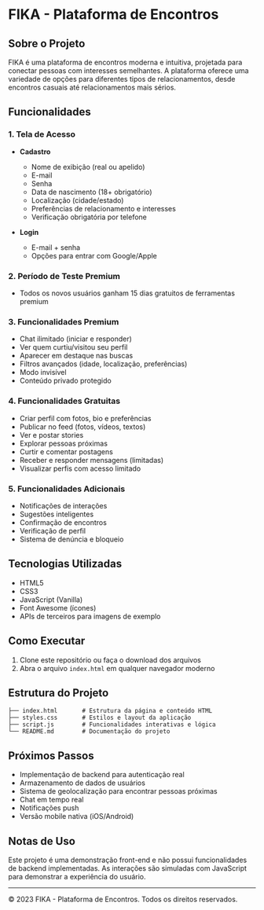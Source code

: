 # FIKA - Plataforma de Encontros

## Sobre o Projeto

FIKA é uma plataforma de encontros moderna e intuitiva, projetada para conectar pessoas com interesses semelhantes. A plataforma oferece uma variedade de opções para diferentes tipos de relacionamentos, desde encontros casuais até relacionamentos mais sérios.

## Funcionalidades

### 1. Tela de Acesso
- **Cadastro**
  - Nome de exibição (real ou apelido)
  - E-mail
  - Senha
  - Data de nascimento (18+ obrigatório)
  - Localização (cidade/estado)
  - Preferências de relacionamento e interesses
  - Verificação obrigatória por telefone

- **Login**
  - E-mail + senha
  - Opções para entrar com Google/Apple

### 2. Período de Teste Premium
- Todos os novos usuários ganham 15 dias gratuitos de ferramentas premium

### 3. Funcionalidades Premium
- Chat ilimitado (iniciar e responder)
- Ver quem curtiu/visitou seu perfil
- Aparecer em destaque nas buscas
- Filtros avançados (idade, localização, preferências)
- Modo invisível
- Conteúdo privado protegido

### 4. Funcionalidades Gratuitas
- Criar perfil com fotos, bio e preferências
- Publicar no feed (fotos, vídeos, textos)
- Ver e postar stories
- Explorar pessoas próximas
- Curtir e comentar postagens
- Receber e responder mensagens (limitadas)
- Visualizar perfis com acesso limitado

### 5. Funcionalidades Adicionais
- Notificações de interações
- Sugestões inteligentes
- Confirmação de encontros
- Verificação de perfil
- Sistema de denúncia e bloqueio

## Tecnologias Utilizadas

- HTML5
- CSS3
- JavaScript (Vanilla)
- Font Awesome (ícones)
- APIs de terceiros para imagens de exemplo

## Como Executar

1. Clone este repositório ou faça o download dos arquivos
2. Abra o arquivo `index.html` em qualquer navegador moderno

## Estrutura do Projeto

```
├── index.html       # Estrutura da página e conteúdo HTML
├── styles.css       # Estilos e layout da aplicação
├── script.js        # Funcionalidades interativas e lógica
└── README.md        # Documentação do projeto
```

## Próximos Passos

- Implementação de backend para autenticação real
- Armazenamento de dados de usuários
- Sistema de geolocalização para encontrar pessoas próximas
- Chat em tempo real
- Notificações push
- Versão mobile nativa (iOS/Android)

## Notas de Uso

Este projeto é uma demonstração front-end e não possui funcionalidades de backend implementadas. As interações são simuladas com JavaScript para demonstrar a experiência do usuário.

---

© 2023 FIKA - Plataforma de Encontros. Todos os direitos reservados.
